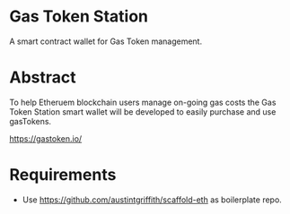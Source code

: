 # Gas Token Station
A smart contract wallet for Gas Token management.

# Abstract
To help Etheruem blockchain users manage on-going gas costs the Gas Token Station smart wallet will be developed to easily purchase and use gasTokens.

https://gastoken.io/

# Requirements
- Use https://github.com/austintgriffith/scaffold-eth as boilerplate repo.
